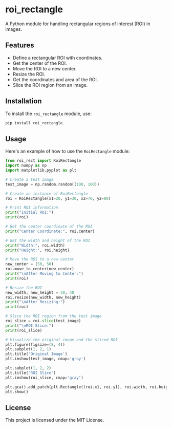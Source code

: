# roi_rectangle

A Python module for handling rectangular regions of interest (ROI) in images.

## Features

- Define a rectangular ROI with coordinates.
- Get the center of the ROI.
- Move the ROI to a new center.
- Resize the ROI.
- Get the coordinates and area of the ROI.
- Slice the ROI region from an image.

## Installation

To install the `roi_rectangle` module, use:

```sh
pip install roi_rectangle
```

## Usage

Here's an example of how to use the `RoiRectangle` module:

```python
from roi_rect import RoiRectangle
import numpy as np
import matplotlib.pyplot as plt

# Create a test image
test_image = np.random.random((100, 100))

# Create an instance of RoiRectangle
roi = RoiRectangle(x1=20, y1=30, x2=70, y2=80)

# Print ROI information
print("Initial ROI:")
print(roi)

# Get the center coordinate of the ROI
print("Center Coordinate:", roi.center)

# Get the width and height of the ROI
print("Width:", roi.width)
print("Height:", roi.height)

# Move the ROI to a new center
new_center = (50, 50)
roi.move_to_center(new_center)
print("\nAfter Moving to Center:")
print(roi)

# Resize the ROI
new_width, new_height = 30, 40
roi.resize(new_width, new_height)
print("\nAfter Resizing:")
print(roi)

# Slice the ROI region from the test image
roi_slice = roi.slice(test_image)
print("\nROI Slice:")
print(roi_slice)

# Visualize the original image and the sliced ROI
plt.figure(figsize=(8, 4))
plt.subplot(1, 2, 1)
plt.title('Original Image')
plt.imshow(test_image, cmap='gray')

plt.subplot(1, 2, 2)
plt.title('ROI Slice')
plt.imshow(roi_slice, cmap='gray')

plt.gca().add_patch(plt.Rectangle((roi.x1, roi.y1), roi.width, roi.height, linewidth=2, edgecolor='r', facecolor='none'))
plt.show()
```

## License

This project is licensed under the MIT License.